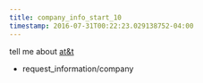 ```yaml
---
title: company_info_start_10
timestamp: 2016-07-31T00:22:23.029138752-04:00
---
```


tell me about [at&t](company_name)
* request_information/company
